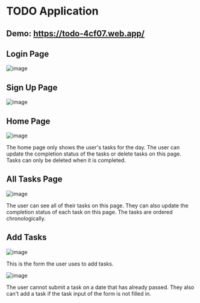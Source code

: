 # TODO Application

## Demo: https://todo-4cf07.web.app/

## Login Page

![image](https://github.com/user-attachments/assets/c924577c-c630-4306-8431-3f6d5bc6d242)

## Sign Up Page

![image](https://github.com/user-attachments/assets/222663a7-5fb6-4501-808d-b87bcf403a9f)


## Home Page
![image](https://github.com/user-attachments/assets/f5bb8d7f-8162-4da0-9b55-4725d325a55b)

The home page only shows the user's tasks for the day. The user can update the completion status of the tasks or delete tasks on this page. 
Tasks can only be deleted when it is completed.

## All Tasks Page

![image](https://github.com/user-attachments/assets/f310c849-2e9f-47d0-b760-5be060236ba9)

The user can see all of their tasks on this page. They can also update the completion status of each task on this page.
The tasks are ordered chronologically. 

## Add Tasks

![image](https://github.com/user-attachments/assets/ac6938c3-2b71-4777-bc4b-bae00abdbb5d)

This is the form the user uses to add tasks. 

![image](https://github.com/user-attachments/assets/2f1ebef2-cd4c-43e1-9edb-99fdf9529f0e)

The user cannot submit a task on a date that has already passed.
They also can't add a task if the task input of the form is not filled in.


